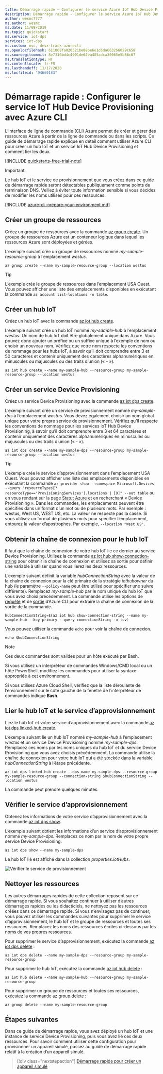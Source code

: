 ```yaml
---
title: Démarrage rapide – Configurer le service Azure IoT Hub Device Provisioning avec Azure CLI
description: Démarrage rapide - Configurer le service Azure IoT Hub Device Provisioning (DPS) avec Azure CLI
author: wesmc7777
ms.author: wesmc
ms.date: 11/08/2019
ms.topic: quickstart
ms.service: iot-dps
services: iot-dps
ms.custom: mvc, devx-track-azurecli
ms.openlocfilehash: 611068fa020321be88be6e1d6da663266029c658
ms.sourcegitcommit: 8e7316bd4c4991de62ea485adca30065e5b86c67
ms.translationtype: HT
ms.contentlocale: fr-FR
ms.lasthandoff: 11/17/2020
ms.locfileid: "94660183"
---
```

# <a name="quickstart-set-up-the-iot-hub-device-provisioning-service-with-azure-cli"></a>Démarrage rapide : Configurer le service IoT Hub Device Provisioning avec Azure CLI

L’interface de ligne de commande (CLI) Azure permet de créer et gérer des ressources Azure à partir de la ligne de commande ou dans les scripts. Ce guide de démarrage rapide explique en détail comment utiliser Azure CLI pour créer un hub IoT et un service IoT Hub Device Provisioning et comment lier les deux. 

[!INCLUDE [quickstarts-free-trial-note](../../includes/quickstarts-free-trial-note.md)]

> [!IMPORTANT]
> Le hub IoT et le service de provisionnement que vous créez dans ce guide de démarrage rapide seront détectables publiquement comme points de terminaison DNS. Veillez à éviter toute information sensible si vous décidez de modifier les noms utilisés pour ces ressources.
>

[!INCLUDE [azure-cli-prepare-your-environment.md](../../includes/azure-cli-prepare-your-environment.md)]


## <a name="create-a-resource-group"></a>Créer un groupe de ressources

Créez un groupe de ressources avec la commande [az group create](/cli/azure/group#az-group-create). Un groupe de ressources Azure est un conteneur logique dans lequel les ressources Azure sont déployées et gérées. 

L’exemple suivant crée un groupe de ressources nommé *my-sample-resource-group* à l’emplacement *westus*.

```azurecli-interactive 
az group create --name my-sample-resource-group --location westus
```

> [!TIP]
> L’exemple crée le groupe de ressources dans l’emplacement USA Ouest. Vous pouvez afficher une liste des emplacements disponibles en exécutant la commande `az account list-locations -o table`.
>
>

## <a name="create-an-iot-hub"></a>Créer un hub IoT

Créez un hub IoT avec la commande [az iot hub create](/cli/azure/iot/hub#az-iot-hub-create).

L’exemple suivant crée un hub IoT nommé *my-sample-hub* à l’emplacement *westus*. Un nom de hub IoT doit être globalement unique dans Azure. Vous pouvez donc ajouter un préfixe ou un suffixe unique à l’exemple de nom ou choisir un nouveau nom. Vérifiez que votre nom respecte les conventions de nommage pour les hubs IoT, à savoir qu’il doit comprendre entre 3 et 50 caractères et contenir uniquement des caractères alphanumériques en minuscules ou majuscules ou des traits d’union (« - »). 

```azurecli-interactive 
az iot hub create --name my-sample-hub --resource-group my-sample-resource-group --location westus
```

## <a name="create-a-device-provisioning-service"></a>Créer un service Device Provisioning

Créez un service Device Provisioning avec la commande [az iot dps create](/cli/azure/iot/dps#az-iot-dps-create). 

L’exemple suivant crée un service de provisionnement nommé *my-sample-dps* à l’emplacement *westus*. Vous devez également choisir un nom global unique pour votre propre service de provisionnement. Vérifiez qu’il respecte les conventions de nommage pour les services IoT Hub Device Provisioning, à savoir qu’il doit comprendre entre 3 et 64 caractères et contenir uniquement des caractères alphanumériques en minuscules ou majuscules ou des traits d’union (« - »).

```azurecli-interactive 
az iot dps create --name my-sample-dps --resource-group my-sample-resource-group --location westus
```

> [!TIP]
> L’exemple crée le service d’approvisionnement dans l’emplacement USA Ouest. Vous pouvez afficher une liste des emplacements disponibles en exécutant la commande `az provider show --namespace Microsoft.Devices --query "resourceTypes[?resourceType=='ProvisioningServices'].locations | [0]" --out table` ou en vous rendant sur la page [Statut Azure](https://azure.microsoft.com/status/) et en recherchant « Device Provisioning ». Dans les commandes, les emplacements peuvent être spécifiés dans un format d’un mot ou de plusieurs mots. Par exemple : westus, West US, WEST US, etc. La valeur ne respecte pas la casse. Si vous utilisez un format de plusieurs mots pour spécifier l’emplacement, entourez la valeur d’apostrophes. Par exemple, `--location "West US"`.
>

## <a name="get-the-connection-string-for-the-iot-hub"></a>Obtenir la chaîne de connexion pour le hub IoT

Il faut que la chaîne de connexion de votre hub IoT lie ce dernier au service Device Provisioning. Utilisez la commande [az iot hub show-connection-string](/cli/azure/iot/hub#az-iot-hub-show-connection-string) pour obtenir la chaîne de connexion et utilisez sa sortie pour définir une variable à utiliser quand vous lierez les deux ressources. 

L’exemple suivant définit la variable *hubConnectionString* avec la valeur de la chaîne de connexion pour la clé primaire de la stratégie *iothubowner* du hub (le paramètre `--policy-name` peut être utilisé pour spécifier une suivre différente). Remplacez *my-sample-hub* par le nom unique du hub IoT que vous avez choisi précédemment. La commande utilise les options de [requête](/cli/azure/query-azure-cli) et de [sortie](/cli/azure/format-output-azure-cli#tsv-output-format) d’Azure CLI pour extraire la chaîne de connexion de la sortie de la commande.

```azurecli-interactive 
hubConnectionString=$(az iot hub show-connection-string --name my-sample-hub --key primary --query connectionString -o tsv)
```

Vous pouvez utiliser la commande `echo` pour voir la chaîne de connexion.

```azurecli-interactive 
echo $hubConnectionString
```

> [!NOTE]
> Ces deux commandes sont valides pour un hôte exécuté par Bash.
> 
> Si vous utilisez un interpréteur de commandes Windows/CMD local ou un hôte PowerShell, modifiez les commandes pour utiliser la syntaxe appropriée à cet environnement.
>
> Si vous utilisez Azure Cloud Shell, vérifiez que la liste déroulante de l’environnement sur le côté gauche de la fenêtre de l’interpréteur de commandes indique **Bash**.
>

## <a name="link-the-iot-hub-and-the-provisioning-service"></a>Lier le hub IoT et le service d’approvisionnement

Liez le hub IoT et votre service d’approvisionnement avec la commande [az iot dps linked-hub create](/cli/azure/iot/dps/linked-hub#az-iot-dps-linked-hub-create). 

L’exemple suivant lie un hub IoT nommé *my-sample-hub* à l’emplacement *westus* et un service Device Provisioning nommé *my-sample-dps*. Remplacez ces noms par les noms uniques du hub IoT et du service Device Provisioning que vous avez choisis précédemment. La commande utilise la chaîne de connexion pour votre hub IoT qui a été stockée dans la variable *hubConnectionString* à l’étape précédente.

```azurecli-interactive 
az iot dps linked-hub create --dps-name my-sample-dps --resource-group my-sample-resource-group --connection-string $hubConnectionString --location westus
```

La commande peut prendre quelques minutes.

## <a name="verify-the-provisioning-service"></a>Vérifier le service d’approvisionnement

Obtenez les informations de votre service d’approvisionnement avec la commande [az iot dps show](/cli/azure/iot/dps#az-iot-dps-show).

L’exemple suivant obtient les informations d’un service d’approvisionnement nommé *my-sample-dps*. Remplacez ce nom par le nom de votre propre service Device Provisioning.

```azurecli-interactive
az iot dps show --name my-sample-dps
```
Le hub IoT lié est affiché dans la collection *properties.iotHubs*.

![Vérifier le service de provisionnement](./media/quick-setup-auto-provision-cli/verify-provisioning-service.png)

## <a name="clean-up-resources"></a>Nettoyer les ressources

Les autres démarrages rapides de cette collection reposent sur ce démarrage rapide. Si vous souhaitez continuer à utiliser d’autres démarrages rapides ou les didacticiels, ne nettoyez pas les ressources créées dans ce démarrage rapide. Si vous n’envisagez pas de continuer, vous pouvez utiliser les commandes suivantes pour supprimer le service d’approvisionnement, le hub IoT et le groupe de ressources et toutes ses ressources. Remplacez les noms des ressources écrites ci-dessous par les noms de vos propres ressources.

Pour supprimer le service d’approvisionnement, exécutez la commande [az iot dps delete](/cli/azure/iot/dps#az-iot-dps-delete) :

```azurecli-interactive
az iot dps delete --name my-sample-dps --resource-group my-sample-resource-group
```
Pour supprimer le hub IoT, exécutez la commande [az iot hub delete](/cli/azure/iot/hub#az-iot-hub-delete) :

```azurecli-interactive
az iot hub delete --name my-sample-hub --resource-group my-sample-resource-group
```

Pour supprimer un groupe de ressources et toutes ses ressources, exécutez la commande [az group delete](/cli/azure/group#az-group-delete) :

```azurecli-interactive
az group delete --name my-sample-resource-group
```

## <a name="next-steps"></a>Étapes suivantes

Dans ce guide de démarrage rapide, vous avez déployé un hub IoT et une instance de service Device Provisioning, puis vous avez lié ces deux ressources. Pour savoir comment utiliser cette configuration pour provisionner un appareil simulé, passez au guide de démarrage rapide relatif à la création d’un appareil simulé.

> [!div class="nextstepaction"]
> [Démarrage rapide pour créer un appareil simulé](./quick-create-simulated-device.md)
